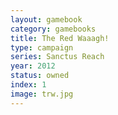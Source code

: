 ```yaml
---
layout: gamebook
category: gamebooks
title: The Red Waaagh!
type: campaign
series: Sanctus Reach
year: 2012
status: owned
index: 1
image: trw.jpg
---
```

